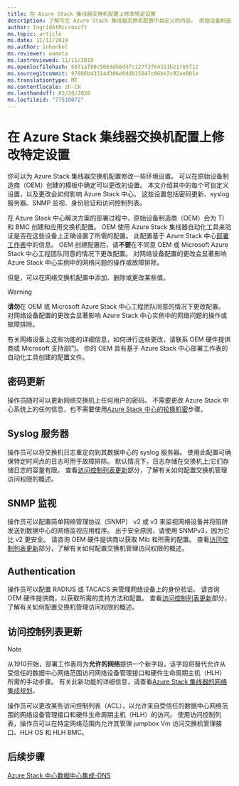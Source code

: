 ```yaml
---
title: 在 Azure Stack 集线器交换机配置上修改特定设置
description: 了解可在 Azure Stack 集线器交换机配置中自定义的内容。 原始设备制造商（OEM）创建配置后，请不要在不同意 OEM 或 Microsoft Azure Stack 中心工程团队同意的情况下进行更改。
author: IngridAtMicrosoft
ms.topic: article
ms.date: 11/11/2019
ms.author: inhenkel
ms.reviewer: wamota
ms.lastreviewed: 11/11/2019
ms.openlocfilehash: 5071af80c5063db8d4fc127f2f64311b21785f12
ms.sourcegitcommit: 97806b43314d306e0ddb15847c86be2c92ae001e
ms.translationtype: MT
ms.contentlocale: zh-CN
ms.lasthandoff: 02/20/2020
ms.locfileid: "77510072"
---
```

#  <a name="modify-specific-settings-on-your-azure-stack-hub-switch-configuration"></a>在 Azure Stack 集线器交换机配置上修改特定设置

你可以为 Azure Stack 集线器交换机配置修改一些环境设置。 可以在原始设备制造商（OEM）创建的模板中确定可以更改的设置。 本文介绍其中的每个可自定义设置，以及更改会如何影响 Azure Stack 中心。 这些设置包括密码更新、syslog 服务器、SNMP 监视、身份验证和访问控制列表。 

在 Azure Stack 中心解决方案的部署过程中，原始设备制造商（OEM）会为 T) 和 BMC 创建和应用交换机配置。 OEM 使用 Azure Stack 集线器自动化工具来验证是否在这些设备上正确设置了所需的配置。 此配置基于 Azure Stack 中心[部署工作表](azure-stack-deployment-worksheet.md)中的信息。 OEM 创建配置后，请**不要**在不同意 OEM 或 Microsoft Azure Stack 中心工程团队同意的情况下更改配置。 对网络设备配置的更改会显著影响 Azure Stack 中心实例中的网络问题的操作或故障排除。

但是，可以在网络交换机配置中添加、删除或更改某些值。

>[!Warning]  
> **请勿**在 OEM 或 Microsoft Azure Stack 中心工程团队同意的情况下更改配置。 对网络设备配置的更改会显著影响 Azure Stack 中心实例中的网络问题的操作或故障排除。
>
> 有关网络设备上这些功能的详细信息，如何进行这些更改，请联系 OEM 硬件提供商或 Microsoft 支持部门。 你的 OEM 具有基于 Azure Stack 中心部署工作表的自动化工具创建的配置文件。 

## <a name="password-update"></a>密码更新

操作员随时可以更新网络交换机上任何用户的密码。 不需要更改 Azure Stack 中心系统上的任何信息，也不需要使用[Azure Stack 中心的轮换机密](azure-stack-rotate-secrets.md)步骤。

## <a name="syslog-server"></a>Syslog 服务器

操作员可以将交换机日志重定向到其数据中心的 syslog 服务器。 使用此配置可确保特定时间点的日志可用于故障排除。 默认情况下，日志存储在交换机上;它们存储日志的容量有限。 查看[访问控制列表更新](#access-control-list-updates)部分，了解有关如何配置交换机管理访问权限的概述。

## <a name="snmp-monitoring"></a>SNMP 监视

操作员可以配置简单网络管理协议（SNMP） v2 或 v3 来监视网络设备并将陷阱发送到数据中心的网络监视应用程序。 出于安全原因，请使用 SNMPv3，因为它比 v2 更安全。 请咨询 OEM 硬件提供商以获取 Mib 和所需的配置。 查看[访问控制列表更新](#access-control-list-updates)部分，了解有关如何配置交换机管理访问权限的概述。

## <a name="authentication"></a>Authentication

操作员可以配置 RADIUS 或 TACACS 来管理网络设备上的身份验证。 请咨询 OEM 硬件提供商，以获取所需的支持方法和配置。  查看[访问控制列表更新](#access-control-list-updates)部分，了解有关如何配置交换机管理访问权限的概述。

## <a name="access-control-list-updates"></a>访问控制列表更新

> [!NOTE]
> 从1910开始，部署工作表将为**允许的网络**提供一个新字段，该字段将替代允许从受信任的数据中心网络范围访问网络设备管理接口和硬件生命周期主机（HLH）所需的手动步骤。 有关此新功能的详细信息，请查看[Azure Stack 集线器的网络集成规划](azure-stack-network.md#permitted-networks)。

操作员可以更改某些访问控制列表（ACL），以允许来自受信任的数据中心网络范围的网络设备管理接口和硬件生命周期主机（HLH）的访问。 使用访问控制列表，操作员可以在特定网络范围内允许其管理 jumpbox Vm 访问交换机管理接口、HLH OS 和 HLH BMC。

## <a name="next-steps"></a>后续步骤

[Azure Stack 中心数据中心集成-DNS](azure-stack-integrate-dns.md)
